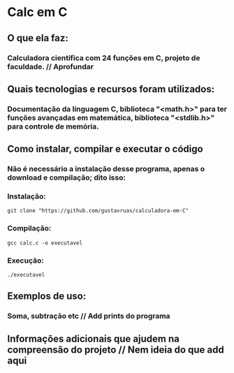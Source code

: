 # Calc em C

## O que ela faz:
### Calculadora cientifica com 24 funções em C, projeto de faculdade. // Aprofundar
## Quais tecnologias e recursos foram utilizados:
### Documentação da linguagem C, biblioteca "<math.h>" para ter funções avançadas em matemática, biblioteca "<stdlib.h>" para controle de memória.
## Como instalar, compilar e executar o código
### Não é necessário a instalação desse programa, apenas o download e compilação; dito isso:
### Instalação: 
```
git clone "https://github.com/gustavruas/calculadora-em-C"
```
### Compilação: 
```git
gcc calc.c -o executavel
```
### Execução:
```
./executavel
```
## Exemplos de uso:
### Soma, subtração etc // Add prints do programa
## Informações adicionais que ajudem na compreensão do projeto // Nem ideia do que add aqui
